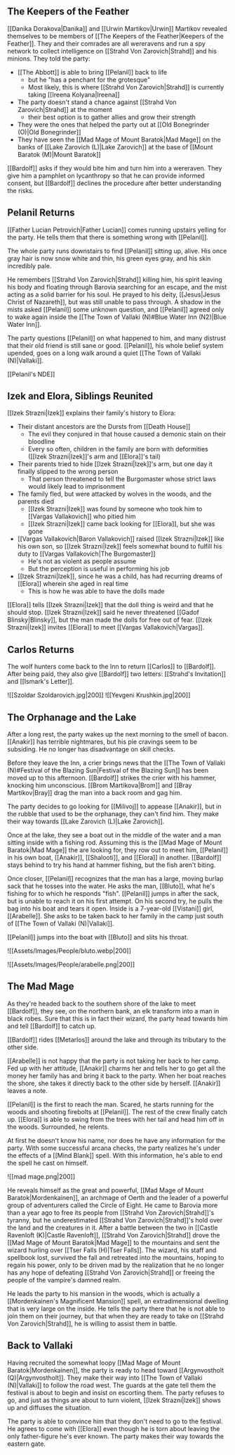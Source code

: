 ## The Keepers of the Feather
[[Danika Dorakova|Danika]] and [[Urwin Martikov|Urwin]] Martikov revealed themselves to be members of [[The Keepers of the Feather|Keepers of the Feather]]. They and their comrades are all wereravens and run a spy network to collect intelligence on [[Strahd Von Zarovich|Strahd]] and his minions. They told the party:
- [[The Abbott]] is able to bring [[Pelanil]] back to life
	- but he "has a penchant for the grotesque"
	- Most likely, this is where [[Strahd Von Zarovich|Strahd]] is currently taking [[Ireena Kolyana|Ireena]]
- The party doesn't stand a chance against [[Strahd Von Zarovich|Strahd]] at the moment
	- their best option is to gather allies and grow their strength
- They were the ones that helped the party out at [[Old Bonegrinder (O)|Old Bonegrinder]]
- They have seen the [[Mad Mage of Mount Baratok|Mad Mage]] on the banks of [[Lake Zarovich (L)|Lake Zarovich]] at the base of [[Mount Baratok (M)|Mount Baratok]]

[[Bardolf]] asks if they would bite him and turn him into a wereraven. They give him a pamphlet on lycanthropy so that he can provide informed consent, but [[Bardolf]] declines the procedure after better understanding the risks.

## Pelanil Returns
[[Father Lucian Petrovich|Father Lucian]] comes running upstairs yelling for the party. He tells them that there is something wrong with [[Pelanil]].

The whole party runs downstairs to find [[Pelanil]] sitting up, alive. His once gray hair is now snow white and thin, his green eyes gray, and his skin incredibly pale.

He remembers [[Strahd Von Zarovich|Strahd]] killing him, his spirit leaving his body and floating through Barovia searching for an escape, and the mist acting as a solid barrier for his soul. He prayed to his deity, [[Jesus|Jesus Christ of Nazareth]], but was still unable to pass through. A shadow in the mists asked [[Pelanil]] some unknown question, and [[Pelanil]] agreed only to wake again inside the [[The Town of Vallaki (N)#Blue Water Inn (N2)|Blue Water Inn]].

The party questions [[Pelanil]] on what happened to him, and many distrust that their old friend is still sane or good. [[Pelanil]], his whole belief system upended, goes on a long walk around a quiet [[The Town of Vallaki (N)|Vallaki]].

[[Pelanil's NDE]]

## Izek and Elora, Siblings Reunited
[[Izek Strazni|Izek]] explains their family's history to Elora:
- Their distant ancestors are the Dursts from [[Death House]]
	- The evil they conjured in that house caused a demonic stain on their bloodline
	- Every so often, children in the family are born with deformities ([[Izek Strazni|Izek]]'s arm and [[Elora]]'s tail)
- Their parents tried to hide [[Izek Strazni|Izek]]'s arm, but one day it finally slipped to the wrong person
	- That person threatened to tell the Burgomaster whose strict laws would likely lead to imprisonment
- The family fled, but were attacked by wolves in the woods, and the parents died
	- [[Izek Strazni|Izek]] was found by someone who took him to [[Vargas Vallakovich]] who pitied him
	- [[Izek Strazni|Izek]] came back looking for [[Elora]], but she was gone
- [[Vargas Vallakovich|Baron Vallakovich]] raised [[Izek Strazni|Izek]] like his own son, so [[Izek Strazni|Izek]] feels somewhat bound to fulfill his duty to [[Vargas Vallakovich|The Burgomaster]]
	- He's not as violent as people assume
	- But the perception is useful in performing his job
- [[Izek Strazni|Izek]], since he was a child, has had recurring dreams of [[Elora]] wherein she aged in real time
	- This is how he was able to have the dolls made

[[Elora]] tells [[Izek Strazni|Izek]] that the doll thing is weird and that he should stop. [[Izek Strazni|Izek]] said he never threatened [[Gadof Blinsky|Blinsky]], but the man made the dolls for free out of fear. [[Izek Strazni|Izek]] invites [[Elora]] to meet [[Vargas Vallakovich|Vargas]].

## Carlos Returns
The wolf hunters come back to the Inn to return [[Carlos]] to [[Bardolf]]. After being paid, they also give [[Bardolf]] two letters: [[Strahd's Invitation]] and [[Ismark's Letter]].

![[Szoldar Szoldarovich.jpg|200]]
![[Yevgeni Krushkin.jpg|200]]

## The Orphanage and the Lake
After a long rest, the party wakes up the next morning to the smell of bacon. [[Anakir]] has terrible nightmares, but his pie cravings seem to be subsiding. He no longer has disadvantage on skill checks.

Before they leave the Inn, a crier brings news that the [[The Town of Vallaki (N)#Festival of the Blazing Sun|Festival of the Blazing Sun]] has been moved up to this afternoon. [[Bardolf]] strikes the crier with his hammer, knocking him unconscious. [[Brom Martikova|Brom]] and [[Bray Martikov|Bray]] drag the man into a back room and gag him.

The party decides to go looking for [[Milivoj]] to appease [[Anakir]], but in the rubble that used to be the orphanage, they can't find him. They make their way towards [[Lake Zarovich (L)|Lake Zarovich]].

Once at the lake, they see a boat out in the middle of the water and a man sitting inside with a fishing rod. Assuming this is the [[Mad Mage of Mount Baratok|Mad Mage]] the are looking for, they row out to meet him, [[Pelanil]] in his own boat, [[Anakir]], [[Shalooti]], and [[Elora]] in another. [[Bardolf]] stays behind to try his hand at hammer fishing, but the fish aren't biting.

Once closer, [[Pelanil]] recognizes that the man has a large, moving burlap sack that he tosses into the water. He asks the man, [[Bluto]], what he's fishing for to which he responds "fish". [[Pelanil]] jumps in after the sack, but is unable to reach it on his first attempt. On his second try, he pulls the bag into his boat and tears it open. Inside is a 7-year-old [[Vistani]] girl, [[Arabelle]]. She asks to be taken back to her family in the camp just south of [[The Town of Vallaki (N)|Vallaki]].

[[Pelanil]] jumps into the boat with [[Bluto]] and slits his throat.

![[Assets/Images/People/bluto.webp|200]]

![[Assets/Images/People/arabelle.png|200]]

## The Mad Mage
As they're headed back to the southern shore of the lake to meet [[Bardolf]], they see, on the northern bank, an elk transform into a man in black robes. Sure that this is in fact their wizard, the party head towards him and tell [[Bardolf]] to catch up.

[[Bardolf]] rides [[Metarlos]] around the lake and through its tributary to the other side.

[[Arabelle]] is not happy that the party is not taking her back to her camp. Fed up with her attitude, [[Anakir]] charms her and tells her to go get all the money her family has and bring it back to the party. When her boat reaches the shore, she takes it directly back to the other side by herself. [[Anakir]] leaves a note.

[[Pelanil]] is the first to reach the man. Scared, he starts running for the woods and shooting firebolts at [[Pelanil]]. The rest of the crew finally catch up. [[Elora]] is able to swing from the trees with her tail and head him off in the woods. Surrounded, he relents.

At first he doesn't know his name, nor does he have any information for the party. With some successful arcana checks, the party realizes he's under the effects of a [[Mind Blank]] spell. With this information, he's able to end the spell he cast on himself.

![[mad mage.png|200]]

He reveals himself as the great and powerful, [[Mad Mage of Mount Baratok|Mordenkainen]], an archmage of Oerth and the leader of a powerful group of adventurers called the Circle of Eight. He came to Barovia more than a year ago to free its people from [[Strahd Von Zarovich|Strahd]]'s tyranny, but he underestimated [[Strahd Von Zarovich|Strahd]]'s hold over the land and the creatures in it. After a battle between the two in [[Castle Ravenloft (K)|Castle Ravenloft]], [[Strahd Von Zarovich|Strahd]] drove the [[Mad Mage of Mount Baratok|Mad Mage]] to the mountains and sent the wizard hurling over [[Tser Falls (H)|Tser Falls]]. The wizard, his staff and spellbook lost, survived the fall and retreated into the mountains, hoping to regain his power, only to be driven mad by the realization that he no longer has any hope of defeating [[Strahd Von Zarovich|Strahd]] or freeing the people of the vampire's damned realm.

He leads the party to his mansion in the woods, which is actually a [[Mordenkainen's Magnificent Mansion]] spell, an extradimensional dwelling that is very large on the inside. He tells the party there that he is not able to join them on their journey, but that when they are ready to take on [[Strahd Von Zarovich|Strahd]], he is willing to assist them in battle.

## Back to Vallaki
Having recruited the somewhat loopy [[Mad Mage of Mount Baratok|Mordenkainen]], the party is ready to head toward [[Argynvostholt (Q)|Argynvostholt]]. They make their way into [[The Town of Vallaki (N)|Vallaki]] to follow the road west. The guards at the gate tell them the festival is about to begin and insist on escorting them. The party refuses to go, and just as things are about to turn violent, [[Izek Strazni|Izek]] shows up and diffuses the situation.

The party is able to convince him that they don't need to go to the festival. He agrees to come with [[Elora]] even though he is torn about leaving the only father-figure he's ever known. The party makes their way towards the eastern gate.
